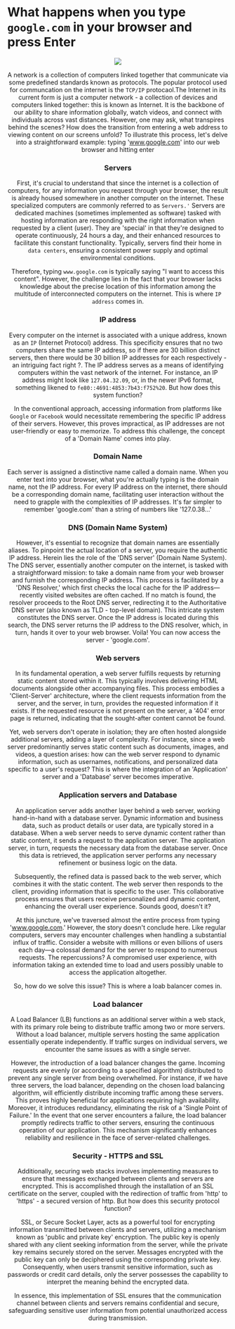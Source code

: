 # What happens when you type `google.com` in your browser and press Enter


<div align=center>
    <img src="https://cdn.hashnode.com/res/hashnode/image/upload/v1702745981558/9abfcee4-f28b-4ba4-b282-e0d30541c3eb.png?auto=compress,format&format=webp">
<div>

A network is a collection of computers linked together that communicate via some predefined standards known as protocols. The popular protocol used for communcation on the internet is the `TCP/IP` protocaol.The Internet in its current form is just a computer network - a collection of devices and computers linked together: this is known as Internet. It is the backbone of our ability to share information globally, watch videos, and connect with individuals across vast distances. However, one may ask, what transpires behind the scenes? How does the transition from entering a web address to viewing content on our screens unfold? To illustrate this process, let's delve into a straightforward example: typing 'www.google.com' into our web browser and hitting enter

### Servers
First, it's crucial to understand that since the internet is a collection of computers, for any information you request through your browser, the result is already housed somewhere in another computer on the internet. These specialized computers are commonly referred to as `Servers.'` Servers are dedicated machines (sometimes implemented as software) tasked with hosting information are responding with the right information when requested by a client (user). They are  'special' in that they're designed to operate continuously, 24 hours a day, and their enhanced resources to facilitate this constant functionality. Typically, servers find their home in `data centers`, ensuring a consistent power supply and optimal environmental conditions.

Therefore, typing `www.google.com` is typically saying "I want to access this content". However, the challenge lies in the fact that your browser lacks knowledge about the precise location of this information among the multitude of interconnected computers on the internet. This is where `IP address`  comes in.

### IP address
Every computer on the internet is associated with a unique address, known as an `IP` (Internet Protocol) address. This specificity ensures that no two computers share the same IP address, so if there are 30 billion distinct servers, then there would be 30 billion IP addresses for each respectively - an intriguing fact right ?. The IP address serves as a means of identifying computers within the vast network of the internet. For instance, an IP address might look like `127.04.32.09`, or, in the newer IPv6 format, something likened to `fe80::4691:4853:7b43:f752%20`. But how does this system function?

In the conventional approach, accessing information from platforms like `Google` or `Facebook` would necessitate remembering the specific IP address of their servers. However, this proves impractical, as IP addresses are not user-friendly or easy to memorize. To address this challenge, the concept of a 'Domain Name' comes into play.

### Domain Name
Each server is assigned a distinctive name called a domain name. When you enter text into your browser, what you're actually typing is the domain name, not the IP address. For every IP address on the internet, there should be a corresponding domain name, facilitating user interaction without the need to grapple with the complexities of IP addresses. It's far simpler to remember 'google.com' than a string of numbers like '127.0.38...'

### DNS (Domain Name System)
However, it's essential to recognize that domain names are essentially aliases. To pinpoint the actual location of a server, you require the authentic IP address. Herein lies the role of the 'DNS server' (Domain Name System). The DNS server, essentially another computer on the internet, is tasked with a straightforward mission: to take a domain name from your web browser and furnish the corresponding IP address. This process is facilitated by a 'DNS Resolver,' which first checks the local cache for the IP address—recently visited websites are often cached. If no match is found, the resolver proceeds to the Root DNS server, redirecting it to the Authoritative DNS server (also known as TLD - top-level domain). This intricate system constitutes the DNS server. Once the IP address is located during this search, the DNS server returns the IP address to the DNS resolver, which, in turn, hands it over to your web browser. Voila! You can now access the server - 'google.com'.

### Web servers

In its fundamental operation, a web server fulfills requests by returning static content stored within it. This typically involves delivering HTML documents alongside other accompanying files. This process embodies a 'Client-Server' architecture, where the client requests information from the server, and the server, in turn, provides the requested information if it exists. If the requested resource is not present on the server, a '404' error page is returned, indicating that the sought-after content cannot be found.

Yet, web servers don't operate in isolation; they are often hosted alongside additional servers, adding a layer of complexity. For instance, since a web server predominantly serves static content such as documents, images, and videos, a question arises: how can the web server respond to dynamic information, such as usernames, notifications, and personalized data specific to a user's request? This is where the integration of an 'Application' server and a 'Database' server becomes imperative.

### Application servers and Database
An application server adds another layer behind a web server, working hand-in-hand with a database server. Dynamic information and business data, such as product details or user data, are typically stored in a database. When a web server needs to serve dynamic content rather than static content, it sends a request to the application server. The application server, in turn, requests the necessary data from the database server. Once this data is retrieved, the application server performs any necessary refinement or business logic on the data.

Subsequently, the refined data is passed back to the web server, which combines it with the static content. The web server then responds to the client, providing information that is specific to the user. This collaborative process ensures that users receive personalized and dynamic content, enhancing the overall user experience. Sounds good, doesn't it?

At this juncture, we've traversed almost the entire process from typing 'www.google.com.' However, the story doesn't conclude here. Like regular computers, servers may encounter challenges when handling a substantial influx of traffic. Consider a website with millions or even billions of users each day—a colossal demand for the server to respond to numerous requests. The repercussions? A compromised user experience, with information taking an extended time to load and users possibly unable to access the application altogether.

So, how do we solve this issue? This is where a loab balancer comes in.

### Load balancer
A Load Balancer (LB) functions as an additional server within a web stack, with its primary role being to distribute traffic among two or more servers. Without a load balancer, multiple servers hosting the same application essentially operate independently. If traffic surges on individual servers, we encounter the same issues as with a single server.

However, the introduction of a load balancer changes the game. Incoming requests are evenly (or according to a specified algorithm) distributed to prevent any single server from being overwhelmed. For instance, if we have three servers, the load balancer, depending on the chosen load balancing algorithm, will efficiently distribute incoming traffic among these servers. This proves highly beneficial for applications requiring high availability. Moreover, it introduces redundancy, eliminating the risk of a 'Single Point of Failure.' In the event that one server encounters a failure, the load balancer promptly redirects traffic to other servers, ensuring the continuous operation of our application. This mechanism significantly enhances reliability and resilience in the face of server-related challenges.


### Security - HTTPS and SSL
Additionally, securing web stacks involves implementing measures to ensure that messages exchanged between clients and servers are encrypted. This is accomplished through the installation of an SSL certificate on the server, coupled with the redirection of traffic from 'http' to 'https' - a secured version of http. But how does this security protocol function?

SSL, or Secure Socket Layer, acts as a powerful tool for encrypting information transmitted between clients and servers, utilizing a mechanism known as 'public and private key' encryption. The public key is openly shared with any client seeking information from the server, while the private key remains securely stored on the server. Messages encrypted with the public key can only be deciphered using the corresponding private key. Consequently, when users transmit sensitive information, such as passwords or credit card details, only the server possesses the capability to interpret the meaning behind the encrypted data.

In essence, this implementation of SSL ensures that the communication channel between clients and servers remains confidential and secure, safeguarding sensitive user information from potential unauthorized access during transmission.






